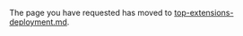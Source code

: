 
The page you have requested has moved to [top-extensions-deployment.md](top-extensions-deployment.md).